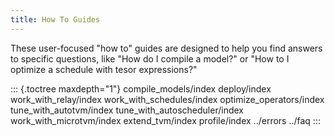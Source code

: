 ```yaml
---
title: How To Guides
---
```


These user-focused \"how to\" guides are designed to help you find
answers to specific questions, like \"How do I compile a model?\" or
\"How to I optimize a schedule with tesor expressions?\"

::: {.toctree maxdepth="1"}
compile_models/index deploy/index work_with_relay/index
work_with_schedules/index optimize_operators/index
tune_with_autotvm/index tune_with_autoscheduler/index
work_with_microtvm/index extend_tvm/index profile/index ../errors ../faq
:::
